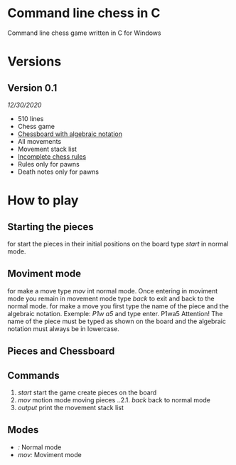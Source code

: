 # Command line chess in C
Command line chess game written in C for Windows
# Versions
## Version 0.1
*12/30/2020*
* 510 lines
* Chess game
* [Chessboard with algebraic notation](https://en.wikipedia.org/wiki/Algebraic_notation_(chess)#:~:text=Algebraic%20notation%20(or%20AN)%20is,books%2C%20magazines%2C%20and%20newspapers.)
* All movements
* Movement stack list
* [Incomplete chess rules](https://en.wikipedia.org/wiki/Rules_of_chess)
* Rules only for pawns
* Death notes only for pawns
# How to play
## Starting the pieces
for start the pieces in their initial positions on the board type 
                          *start* 
in normal mode.
## Moviment mode
for make a move type
                          *mov*
int normal mode. Once entering in moviment mode you remain in movement mode type 
                          *back*
to exit and back to the normal mode.
for make a move you first type the name of the piece and the algebraic notation.
Exemple:
                          *P1w a5* 
and type enter.
P1w<space>a5<enter>
Attention!
The name of the piece must be typed as shown on the board and the algebraic notation must always be in lowercase.
## Pieces and Chessboard
  
## Commands
1. *start* start the game create pieces on the board
2. *mov* motion mode moving pieces
..2.1. *back* back to normal mode
3. *output* print the movement stack list
## Modes
* *:* Normal mode
* *mov:* Moviment mode
